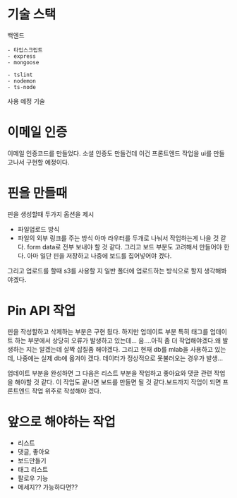 # 기술 스택

백엔드

    - 타입스크립트
    - express
    - mongoose

    - tslint
    - nodemon
    - ts-node

사용 예정 기술 
    
    


# 이메일 인증
이메일 인증코드를 만들었다. 소셜 인증도 만들건데 이건 프론트엔드 작업을 ui를 만들고나서 구현할 예정이다.

# 핀을 만들때 
핀을 생성할때 두가지 옵션을 제시 
 - 파일업로드 방식
 - 파일의 외부 링크를 주는 방식
아마 라우터를 두개로 나눠서 작업하는게 나을 것 같다. form data로 전부 보내야 할 것 같다. 그리고 보드 부분도 고려해서 만들어야 한다. 아마 일단 핀을 저장하고 나중에 보드를 집어넣어야 겠다.

그리고 업로드를 할때 s3를 사용할 지 일반 폴더에 업로드하는 방식으로 할지 생각해봐야겠다.

# Pin API 작업

핀을 작성할하고 삭제하는 부분은 구현 됬다. 하지만 업데이트 부분 특히 태그를 업데이트 하는 부분에서 상당히 오류가 발생하고 있는데... 음....아직 좀 더 작업해야겠다.왜 발생하는 지는 알겠는데 살짝
삽질좀 해야겠다. 그리고 현재 db를 mlab을 사용하고 있는데, 나중에는 실제 db에 옮겨야 겠다. 데이터가 정상적으로 못불러오는 경우가 발생...

업데이트 부분을 완성하면 그 다음은 리스트 부분을 작업하고 좋아요와 댓글 관련 작업을 해야할 것 같다. 이 작업도 끝나면 보드를 만들면 될 것 같다.보드까지 작업이 되면 프론트엔드 작업 위주로 작성해야 겠다.

# 앞으로 해야하는 작업

- 리스트
- 댓글, 좋아요
- 보드만들기 
- 태그 리스트
- 팔로우 기능
- 메세지?? 가능하다면??